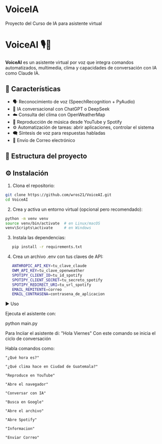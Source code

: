 # VoiceIA
Proyecto del Curso de IA para asistente virtual 

# VoiceAI 🎙️🤖

**VoiceAI** es un asistente virtual por voz que integra comandos automatizados, multimedia, clima y capacidades de conversación con IA como Claude IA.

## 🚀 Características

- 🗣️ Reconocimiento de voz (SpeechRecognition + PyAudio)
- 🧠 IA conversacional con ChatGPT o DeepSeek
- ☁️ Consulta del clima con OpenWeatherMap
- 🎵 Reproducción de música desde YouTube y Spotify
- ⚙️ Automatización de tareas: abrir aplicaciones, controlar el sistema
- 🗨️ Síntesis de voz para respuestas habladas
- 📧 Envío de Correo electrónico

## 📁 Estructura del proyecto


## ⚙️ Instalación

1. Clona el repositorio:

```bash
git clone https://github.com/wros21/VoiceAI.git
cd VoiceAI
```
2. Crea y activa un entorno virtual (opcional pero recomendado):
```bash
python -m venv venv
source venv/bin/activate  # en Linux/macOS
venv\Scripts\activate     # en Windows
```
3. Instala las dependencias:
```bash
   pip install -r requirements.txt
```
4. Crea un archivo .env con tus claves de API:
```bash
   ANTHROPIC_API_KEY=tu_clave_claude
   OWM_API_KEY=tu_clave_openweather
   SPOTIPY_CLIENT_ID=tu_id_spotify
   SPOTIPY_CLIENT_SECRET=tu_secreto_spotify
   SPOTIPY_REDIRECT_URI=tu_url_spotify
   EMAIL_REMITENTE=correo
   EMAIL_CONTRASENA=contrasena_de_aplicacion
```
▶️ Uso

Ejecuta el asistente con:

python main.py

Para Inciiar el asistente di: "Hola Viernes"
Con este comando se inicia el ciclo de conversación

Habla comandos como:

    "¿Qué hora es?"

    "¿Qué clima hace en Ciudad de Guatemala?"

    "Reproduce en YouTube"

    "Abre el navegador"

    "Conversar con IA"
    
    "Busca en Google"

    "Abre el archivo"

    "Abre Spotify"

    "Informacion"

    "Enviar Correo"





